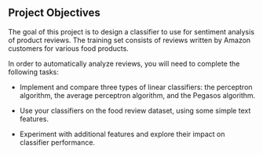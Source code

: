 ## Project Objectives

The goal of this project is to design a classifier to use for sentiment analysis of product reviews. The training set consists of reviews written by Amazon customers for various food products. 

In order to automatically analyze reviews, you will need to complete the following tasks:

* Implement and compare three types of linear classifiers: the perceptron algorithm, the average perceptron algorithm, and the Pegasos algorithm.

* Use your classifiers on the food review dataset, using some simple text features.

* Experiment with additional features and explore their impact on classifier performance.